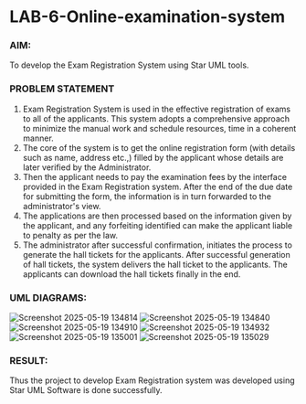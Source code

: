 # LAB-6-Online-examination-system
### AIM:
To develop the Exam Registration System using Star UML tools.
### PROBLEM STATEMENT
1. Exam Registration System is used in the effective registration of exams to all of the
applicants. This system adopts a comprehensive approach to minimize the manual work and 
schedule resources, time in a coherent manner.
2. The core of the system is to get the online registration form (with details such as name,
address etc.,) filled by the applicant whose details are later verified by the Administrator.
3. Then the applicant needs to pay the examination fees by the interface provided in the
Exam Registration system. After the end of the due date for submitting the form, the
information is in turn forwarded to the administrator's view.
4. The applications are then processed based on the information given by the applicant,
and any forfeiting identified can make the applicant liable to penalty as per the law.
5. The administrator after successful confirmation, initiates the process to generate the
hall tickets for the applicants. After successful generation of hall tickets, the system delivers
the hall ticket to the applicants. The applicants can download the hall tickets finally in the end.
### UML DIAGRAMS:
![Screenshot 2025-05-19 134814](https://github.com/user-attachments/assets/950395e5-d81b-402b-b635-5adac5760e7d)
![Screenshot 2025-05-19 134840](https://github.com/user-attachments/assets/63e33670-d19b-4d45-87e2-3eb1a1cd1fe6)
![Screenshot 2025-05-19 134910](https://github.com/user-attachments/assets/f89b91b4-6d46-4215-856f-d9f97555d5b1)
![Screenshot 2025-05-19 134932](https://github.com/user-attachments/assets/b31808cc-aef3-4cab-b1e5-3230ceecfb18)
![Screenshot 2025-05-19 135001](https://github.com/user-attachments/assets/634640b5-6554-455a-9276-60f52cb44825)
![Screenshot 2025-05-19 135029](https://github.com/user-attachments/assets/8cc5ec32-75b1-4b45-bd62-89b9f0df0723)



### RESULT:
Thus the project to develop Exam Registration system was developed using Star UML
Software is done successfully.
